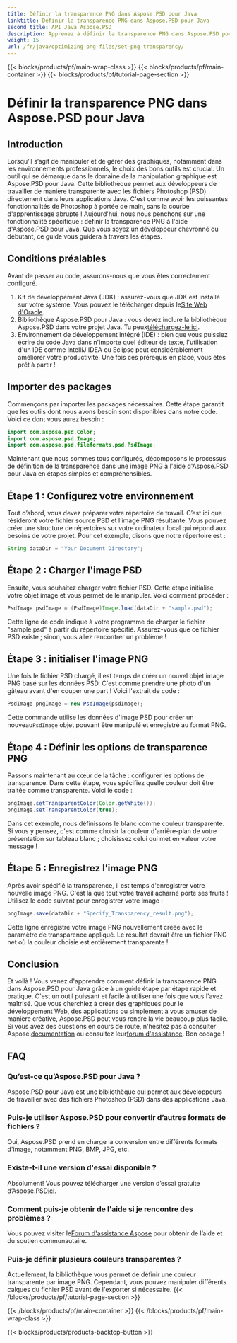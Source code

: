 ```yaml
---
title: Définir la transparence PNG dans Aspose.PSD pour Java
linktitle: Définir la transparence PNG dans Aspose.PSD pour Java
second_title: API Java Aspose.PSD
description: Apprenez à définir la transparence PNG dans Aspose.PSD pour Java avec un didacticiel simple, étape par étape. Parfait pour les développeurs et les graphistes.
weight: 15
url: /fr/java/optimizing-png-files/set-png-transparency/
---
```


{{< blocks/products/pf/main-wrap-class >}}
{{< blocks/products/pf/main-container >}}
{{< blocks/products/pf/tutorial-page-section >}}

# Définir la transparence PNG dans Aspose.PSD pour Java

## Introduction
Lorsqu’il s’agit de manipuler et de gérer des graphiques, notamment dans les environnements professionnels, le choix des bons outils est crucial. Un outil qui se démarque dans le domaine de la manipulation graphique est Aspose.PSD pour Java. Cette bibliothèque permet aux développeurs de travailler de manière transparente avec les fichiers Photoshop (PSD) directement dans leurs applications Java. C'est comme avoir les puissantes fonctionnalités de Photoshop à portée de main, sans la courbe d'apprentissage abrupte ! Aujourd'hui, nous nous penchons sur une fonctionnalité spécifique : définir la transparence PNG à l'aide d'Aspose.PSD pour Java. Que vous soyez un développeur chevronné ou débutant, ce guide vous guidera à travers les étapes.
## Conditions préalables
Avant de passer au code, assurons-nous que vous êtes correctement configuré.
1.  Kit de développement Java (JDK) : assurez-vous que JDK est installé sur votre système. Vous pouvez le télécharger depuis le[Site Web d'Oracle](https://www.oracle.com/java/technologies/javase-jdk11-downloads.html).
2.  Bibliothèque Aspose.PSD pour Java : vous devez inclure la bibliothèque Aspose.PSD dans votre projet Java. Tu peux[téléchargez-le ici](https://releases.aspose.com/psd/java/).
3. Environnement de développement intégré (IDE) : bien que vous puissiez écrire du code Java dans n'importe quel éditeur de texte, l'utilisation d'un IDE comme IntelliJ IDEA ou Eclipse peut considérablement améliorer votre productivité.
Une fois ces prérequis en place, vous êtes prêt à partir !
## Importer des packages
Commençons par importer les packages nécessaires. Cette étape garantit que les outils dont nous avons besoin sont disponibles dans notre code. Voici ce dont vous aurez besoin :
```java
import com.aspose.psd.Color;
import com.aspose.psd.Image;
import com.aspose.psd.fileformats.psd.PsdImage;
```
Maintenant que nous sommes tous configurés, décomposons le processus de définition de la transparence dans une image PNG à l'aide d'Aspose.PSD pour Java en étapes simples et compréhensibles.
## Étape 1 : Configurez votre environnement
Tout d’abord, vous devez préparer votre répertoire de travail. C’est ici que résideront votre fichier source PSD et l’image PNG résultante. Vous pouvez créer une structure de répertoires sur votre ordinateur local qui répond aux besoins de votre projet. Pour cet exemple, disons que notre répertoire est :
```java
String dataDir = "Your Document Directory";
```
## Étape 2 : Charger l'image PSD
Ensuite, vous souhaitez charger votre fichier PSD. Cette étape initialise votre objet image et vous permet de le manipuler. Voici comment procéder :
```java
PsdImage psdImage = (PsdImage)Image.load(dataDir + "sample.psd");
```
Cette ligne de code indique à votre programme de charger le fichier "sample.psd" à partir du répertoire spécifié. Assurez-vous que ce fichier PSD existe ; sinon, vous allez rencontrer un problème !
## Étape 3 : initialiser l'image PNG
Une fois le fichier PSD chargé, il est temps de créer un nouvel objet image PNG basé sur les données PSD. C'est comme prendre une photo d'un gâteau avant d'en couper une part ! Voici l'extrait de code :
```java
PsdImage pngImage = new PsdImage(psdImage);
```
 Cette commande utilise les données d'image PSD pour créer un nouveau`PsdImage` objet pouvant être manipulé et enregistré au format PNG.
## Étape 4 : Définir les options de transparence PNG
Passons maintenant au cœur de la tâche : configurer les options de transparence. Dans cette étape, vous spécifiez quelle couleur doit être traitée comme transparente. Voici le code :
```java
pngImage.setTransparentColor(Color.getWhite());
pngImage.setTransparentColor(true);
```
Dans cet exemple, nous définissons le blanc comme couleur transparente. Si vous y pensez, c'est comme choisir la couleur d'arrière-plan de votre présentation sur tableau blanc ; choisissez celui qui met en valeur votre message !
## Étape 5 : Enregistrez l’image PNG
Après avoir spécifié la transparence, il est temps d'enregistrer votre nouvelle image PNG. C'est là que tout votre travail acharné porte ses fruits ! Utilisez le code suivant pour enregistrer votre image :
```java
pngImage.save(dataDir + "Specify_Transparency_result.png");
```
Cette ligne enregistre votre image PNG nouvellement créée avec le paramètre de transparence appliqué. Le résultat devrait être un fichier PNG net où la couleur choisie est entièrement transparente !
## Conclusion
Et voilà ! Vous venez d'apprendre comment définir la transparence PNG dans Aspose.PSD pour Java grâce à un guide étape par étape rapide et pratique. C'est un outil puissant et facile à utiliser une fois que vous l'avez maîtrisé. Que vous cherchiez à créer des graphiques pour le développement Web, des applications ou simplement à vous amuser de manière créative, Aspose.PSD peut vous rendre la vie beaucoup plus facile.
 Si vous avez des questions en cours de route, n'hésitez pas à consulter Aspose.[documentation](https://reference.aspose.com/psd/java/) ou consultez leur[forum d'assistance](https://forum.aspose.com/c/psd/34). Bon codage !
## FAQ
### Qu’est-ce qu’Aspose.PSD pour Java ?
Aspose.PSD pour Java est une bibliothèque qui permet aux développeurs de travailler avec des fichiers Photoshop (PSD) dans des applications Java.
### Puis-je utiliser Aspose.PSD pour convertir d’autres formats de fichiers ?
Oui, Aspose.PSD prend en charge la conversion entre différents formats d'image, notamment PNG, BMP, JPG, etc.
### Existe-t-il une version d'essai disponible ?
Absolument! Vous pouvez télécharger une version d’essai gratuite d’Aspose.PSD[ici](https://releases.aspose.com/).
### Comment puis-je obtenir de l'aide si je rencontre des problèmes ?
 Vous pouvez visiter le[Forum d'assistance Aspose](https://forum.aspose.com/c/psd/34) pour obtenir de l’aide et du soutien communautaire.
### Puis-je définir plusieurs couleurs transparentes ?
Actuellement, la bibliothèque vous permet de définir une couleur transparente par image PNG. Cependant, vous pouvez manipuler différents calques du fichier PSD avant de l'exporter si nécessaire.
{{< /blocks/products/pf/tutorial-page-section >}}

{{< /blocks/products/pf/main-container >}}
{{< /blocks/products/pf/main-wrap-class >}}

{{< blocks/products/products-backtop-button >}}
